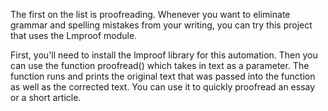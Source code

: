 The first on the list is proofreading. Whenever you want to eliminate grammar and spelling mistakes from your writing, you can try this project that uses the Lmproof module.

First, you'll need to install the lmproof library for this automation. Then you can use the function proofread() which takes in text as a parameter. The function runs and prints the original text that was passed into the function as well as the corrected text. You can use it to quickly proofread an essay or a short article.
